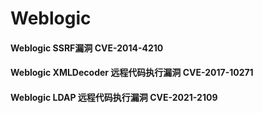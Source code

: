 # Weblogic

#### Weblogic SSRF漏洞 CVE-2014-4210

#### Weblogic XMLDecoder 远程代码执行漏洞 CVE-2017-10271

#### Weblogic LDAP 远程代码执行漏洞 CVE-2021-2109





